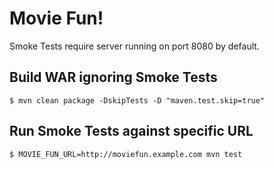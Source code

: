 # Movie Fun!

Smoke Tests require server running on port 8080 by default.

## Build WAR ignoring Smoke Tests

```
$ mvn clean package -DskipTests -D "maven.test.skip=true"
```

## Run Smoke Tests against specific URL

```
$ MOVIE_FUN_URL=http://moviefun.example.com mvn test
```
